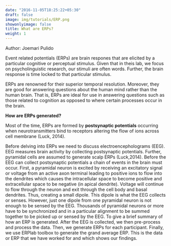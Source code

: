 ```yaml
---
date: "2016-11-05T18:25:22+05:30"
draft: false
image: img/tutorials/ERP.png
showonlyimage: false
title: What are ERPs?
weight: 1
---
```


Author: Joemari Pulido

Event related potentials (ERPs) are  brain respones that are elicited by a particular cognitive or perceptual stimulus. Given that in theis lab, we focus on psycholinguistic research, our stimuli are often words. Further, the brain response is time locked to that particular stimulus.

ERPs are renowned for their superior temporal resolution. Moreover, they are good for answering questions about the human mind rather than the human brain. That is, ERPs are ideal for use in answering questions such as those related to cognition as opposed to where certain processes occur in the brain.

**How are ERPs generated?**

Most of the time, ERPs are formed by **postsynaptic potentials** occurring when neurotransmitters bind to receptors altering the flow of ions across cell membrane (Luck, 2014).

Before delving into ERPs we need to discuss  electroencepholograms (EEG). EEG measures brain activity by collecting postsynaptic potentials. Further, pyramidal cells are assumed to generate scalp ERPs (Luck,2014). Before the EEG can collect postsynaptic potentials a chain of events in the brain must occur. First, a pyramidal neuron is excited by receiving an excitatory signal or voltage from an active axon terminal leading to positive ions to flow into the dendrites which causes the intracellular space to become positive and extracellular space to be negative (in apical dendrite). Voltage will continue to flow through the neuron and exit through the cell body and basal dendrites. Thus, creating a small dipole. This dipole is what the EEG collects or senses. However, just one dipole from one pyramidal neuron is not enough to be sensed by the EEG. Thousands of pyramidal neurons or more have to be synchronized and in a particular alignment to be summed together to be picked up or sensed by the EEG. To give a brief summary of how an ERP is generated. After the EEG is collected, we then pre-process and process the data. Then, we generate ERPs for each participant. Finally, we use ERPlab toolbox to generate the grand average ERP. This is the data or ERP that we have worked for and which shows our findings.
